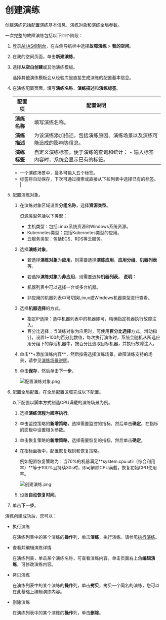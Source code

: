 # 创建演练

创建演练包括配置演练基本信息、演练对象和演练全局参数。

一次完整的故障演练包括以下四个阶段：



1.  登录[AHAS控制台](https://ahas.console.aliyun.com)，在左侧导航栏中选择**故障演练** \> **我的空间**。

2.  在我的空间页面，单击**新建演练**。

3.  选择**从空白创建**或其他演练模板。

    选择其他演练模板会从经验库里直接生成演练的配置基本信息。

4.  在演练配置页面，填写**演练名称**、**演练描述**和**演练标签**。

    |配置项|配置说明|
    |---|----|
    |**演练名称**|填写演练名称。|
    |**演练描述**|为该演练添加描述，包括演练原因、演练场景以及演练可能造成的影响等信息。|
    |**演练标签**|自定义演练标签，便于演练的查询和统计：    -   输入标签内容时，系统会显示已有的标签。
    -   一个演练场景中，最多可输入五个标签。
    -   标签将自动保存，下次可通过搜索或直接从下拉列表中选择已有的标签。 |

5.  配置演练对象。

    1.  在演练对象区域设置**分组名称**，选择**资源类型**。

        资源类型包括以下类型：

        -   主机类型：包括Linux系统资源和Windows系统资源。
        -   Kubernetes类型：包括Kubernetes类型的应用。
        -   云服务类型：包括ECS、RDS等云服务。
    2.  选择**演练对象**。

        -   若选择**演练对象**为**应用**，则需要选择**演练应用**、**应用分组**、**机器列表**等。
        -   若选择**演练对象**为**非应用**，则需要选择**机器列表**。
        **说明：**

        -   机器列表中可以选择一台或多台机器。
        -   非应用的机器列表中可切换Linux或Windows机器类型进行查看。
    3.  选择**机器选择**的方式。

        -   指定IP选择：选中机器列表中的机器即可，精确指定机器执行故障注入。
        -   百分比选择：当演练对象为应用时，可使用**百分比选择**方式。滑动指针，设置1~100的百分比数值，每次执行演练时，系统会随机从所选应用分组下的存活机器中，按百分比选取目标机器，并执行故障注入。
    4.  单击**+添加演练内容**，然后按需选择演练场景。故障演练支持的场景，请参见[演练场景说明](/cn.zh-CN/故障演练/演练场景/演练场景说明.md)。

    5.  单击**保存**，然后单击**下一步**。

        ![配置演练对象.png](https://static-aliyun-doc.oss-accelerate.aliyuncs.com/assets/img/zh-CN/7312102261/p277627.png)

6.  配置全局配置。在全局配置区域完成以下配置。

    以下配置以脚本方式制造CPU满载的演练场景为例。

    1.  选择**演练流程**为**顺序执行**。

    2.  单击监控策略的**新增策略**，选择需要监控的指标，然后单击**确定**。在指标的面板中设置相关参数。

    3.  单击恢复策略的**新增策略**，选择需要恢复的指标，然后单击**确定**。

    4.  在指标面板中，配置恢复规则和恢复策略。

        例如配置恢复策略为：当70%的机器满足**system.cpu.util（综合利用率）**等于100%且持续30s时，即可解除CPU满载，恢复初始CPU使用率。

        ![创建演练.png](https://static-aliyun-doc.oss-accelerate.aliyuncs.com/assets/img/zh-CN/7584535161/p247473.png)

    5.  设置**自动恢复时间**。

7.  单击**下一步**。


演练创建成功后，您可以：

-   执行演练

    在演练列表中的某个演练的**操作**列，单击**演练**，执行演练。请参见[执行演练](/cn.zh-CN/故障演练/开始演练/执行演练.md)。

-   查看并编辑演练详情

    在演练列表，单击某个演练名称，可查看演练内容。单击页面右上角**编辑演练**，可修改演练内容。

-   拷贝演练

    在演练列表中的某个演练的**操作**列，单击**拷贝**，拷贝一个同名的演练，您可以在此基础上编辑演练内容。

-   删除演练

    在演练列表中的某个演练的**操作**列，单击**删除**。


